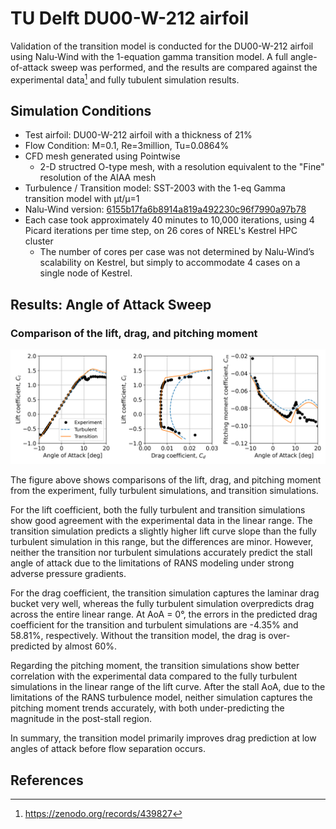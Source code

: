 

# TU Delft DU00-W-212 airfoil

Validation of the transition model is conducted for the DU00-W-212 airfoil using Nalu-Wind with the 1-equation gamma transition model. A full angle-of-attack sweep was performed, and the results are compared against the experimental data[^1] and fully tubulent simulation results.

## Simulation Conditions

- Test airfoil: DU00-W-212 airfoil with a thickness of 21% 
- Flow Condition: M=0.1, Re=3million, Tu=0.0864%
- CFD mesh generated using Pointwise 
   - 2-D structred O-type mesh, with a resolution equivalent to the "Fine" resolution of the AIAA mesh
- Turbulence / Transition model: SST-2003 with the 1-eq Gamma transition model with µt/µ=1
- Nalu-Wind version: [6155b17fa6b8914a819a492230c96f7990a97b78](https://github.com/Exawind/nalu-wind/commit/6155b17fa6b8914a819a492230c96f7990a97b78)
- Each case took approximately 40 minutes to 10,000 iterations, using 4 Picard iterations per time step, on 26 cores of NREL's Kestrel HPC cluster
   - The number of cores per case was not determined by Nalu-Wind’s scalability on Kestrel, but simply to accommodate 4 cases on a single node of Kestrel.

## Results: Angle of Attack Sweep

### Comparison of the lift, drag, and pitching moment
<img src="figs/du_rey_3M.png" alt="Cf" width="1000">

The figure above shows comparisons of the lift, drag, and pitching moment from the experiment, fully turbulent simulations, and transition simulations.

For the lift coefficient, both the fully turbulent and transition simulations show good agreement with the experimental data in the linear range. The transition simulation predicts a slightly higher lift curve slope than the fully turbulent simulation in this range, but the differences are minor. However, neither the transition nor turbulent simulations accurately predict the stall angle of attack due to the limitations of RANS modeling under strong adverse pressure gradients.

For the drag coefficient, the transition simulation captures the laminar drag bucket very well, whereas the fully turbulent simulation overpredicts drag across the entire linear range. At AoA = 0°, the errors in the predicted drag coefficient for the transition and turbulent simulations are -4.35% and 58.81%, respectively. Without the transition model, the drag is over-predicted by almost 60%.

Regarding the pitching moment, the transition simulations show better correlation with the experimental data compared to the fully turbulent simulations in the linear range of the lift curve. After the stall AoA, due to the limitations of the RANS turbulence model, neither simulation captures the pitching moment trends accurately, with both under-predicting the magnitude in the post-stall region.

In summary, the transition model primarily improves drag prediction at low angles of attack before flow separation occurs.

## References
[^1]: https://zenodo.org/records/439827
